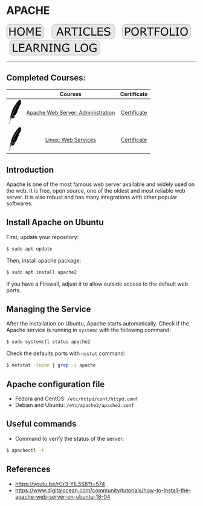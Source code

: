 # APACHE

[![HOME](../../img/button_home.png)](https://github.com/mmmarceleza/My-Learning-Tracker#marcelos-learning-tracker) &nbsp; &nbsp; [![MY ARTICLES](../../img/button_article.png)](https://github.com/mmmarceleza/My-Learning-Tracker/blob/master/content/my-articles.md#my-articles) &nbsp; &nbsp; [![PORTFOLIO](../../img/button_portfolio.png)](https://github.com/mmmarceleza/My-Learning-Tracker/blob/master/content/portfolio.md#portfolio) &nbsp; &nbsp; [![LEARNING LOG](../../img/button_log.png)](https://github.com/mmmarceleza/My-Learning-Tracker/blob/master/content/learning-log.md#learning-log)

***

## Completed Courses:

|   | Courses | Certificate |
|:---:|:---:|:---:|
| ![Apache](../../img/apache_logo.png) | [Apache Web Server: Administration](https://www.linkedin.com/learning/apache-web-server-administration) | [Certificate](https://www.linkedin.com/in/marcelomarquesmelo/) |
| ![Apache](../../img/apache_logo.png) | [Linux: Web Services](https://www.linkedin.com/learning/linux-web-services) | [Certificate](https://www.linkedin.com/in/marcelomarquesmelo/) |

## Introduction

Apache is one of the most famous web server available and widely used on the web. It is free, open source, one of the oldest and most reliable web server. It is also robust and has many integrations with other popular softwares.

## Install Apache on Ubuntu

First, update your repository:
```bash
$ sudo apt update
```
Then, install apache package:
```bash
$ sudo apt install apache2
```
If you have a Firewall, adjust it to allow outside access to the default web ports.

## Managing the Service

After the installation on Ubuntu, Apache starts automatically. Check if the Apache service is running in `systemd` with the following command:
```bash
$ sudo systemctl status apache2
```
Check the defaults ports with `nestat` command:
```bash
$ netstat -tupan | grep -i apache
```

## Apache configuration file

- Fedora and CentOS: `/etc/httpd/conf/httpd.conf`
- Debian and Ubuntu: `/etc/apache2/apache2.conf`

## Useful commands

- Command to verify the status of the server:
```bash
$ apachectl -t
```


## References

- https://youtu.be/rCr3-YlL5S8?t=574
- https://www.digitalocean.com/community/tutorials/how-to-install-the-apache-web-server-on-ubuntu-18-04

